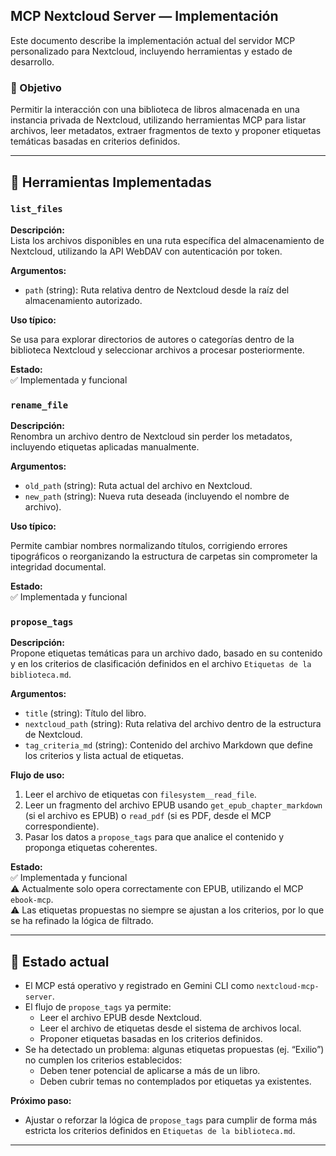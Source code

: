 ## MCP Nextcloud Server — Implementación

Este documento describe la implementación actual del servidor MCP personalizado para Nextcloud, incluyendo herramientas y estado de desarrollo.

### 🎯 Objetivo

Permitir la interacción con una biblioteca de libros almacenada en una instancia privada de Nextcloud, utilizando herramientas MCP para listar archivos, leer metadatos, extraer fragmentos de texto y proponer etiquetas temáticas basadas en criterios definidos.

---

## 🔧 Herramientas Implementadas

### `list_files`

**Descripción:**  
Lista los archivos disponibles en una ruta específica del almacenamiento de Nextcloud, utilizando la API WebDAV con autenticación por token.

**Argumentos:**

- `path` (string): Ruta relativa dentro de Nextcloud desde la raíz del almacenamiento autorizado.

**Uso típico:**

Se usa para explorar directorios de autores o categorías dentro de la biblioteca Nextcloud y seleccionar archivos a procesar posteriormente.

**Estado:**  
✅ Implementada y funcional

### `rename_file`

**Descripción:**  
Renombra un archivo dentro de Nextcloud sin perder los metadatos, incluyendo etiquetas aplicadas manualmente.

**Argumentos:**

- `old_path` (string): Ruta actual del archivo en Nextcloud.
- `new_path` (string): Nueva ruta deseada (incluyendo el nombre de archivo).

**Uso típico:**

Permite cambiar nombres normalizando títulos, corrigiendo errores tipográficos o reorganizando la estructura de carpetas sin comprometer la integridad documental.

**Estado:**  
✅ Implementada y funcional

### `propose_tags`

**Descripción:**  
Propone etiquetas temáticas para un archivo dado, basado en su contenido y en los criterios de clasificación definidos en el archivo `Etiquetas de la biblioteca.md`.

**Argumentos:**

- `title` (string): Título del libro.
- `nextcloud_path` (string): Ruta relativa del archivo dentro de la estructura de Nextcloud.
- `tag_criteria_md` (string): Contenido del archivo Markdown que define los criterios y lista actual de etiquetas.

**Flujo de uso:**

1. Leer el archivo de etiquetas con `filesystem__read_file`.
2. Leer un fragmento del archivo EPUB usando `get_epub_chapter_markdown` (si el archivo es EPUB) o `read_pdf` (si es PDF, desde el MCP correspondiente).
3. Pasar los datos a `propose_tags` para que analice el contenido y proponga etiquetas coherentes.

**Estado:**  
✅ Implementada y funcional  
⚠️ Actualmente solo opera correctamente con EPUB, utilizando el MCP `ebook-mcp`.  
⚠️ Las etiquetas propuestas no siempre se ajustan a los criterios, por lo que se ha refinado la lógica de filtrado.

---

## 📌 Estado actual

- El MCP está operativo y registrado en Gemini CLI como `nextcloud-mcp-server`.
- El flujo de `propose_tags` ya permite:
  - Leer el archivo EPUB desde Nextcloud.
  - Leer el archivo de etiquetas desde el sistema de archivos local.
  - Proponer etiquetas basadas en los criterios definidos.
- Se ha detectado un problema: algunas etiquetas propuestas (ej. “Exilio”) no cumplen los criterios establecidos:
  - Deben tener potencial de aplicarse a más de un libro.
  - Deben cubrir temas no contemplados por etiquetas ya existentes.

**Próximo paso:**

- Ajustar o reforzar la lógica de `propose_tags` para cumplir de forma más estricta los criterios definidos en `Etiquetas de la biblioteca.md`.

---
